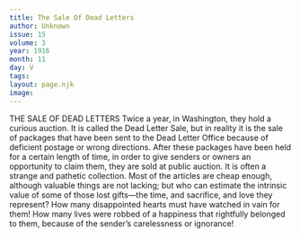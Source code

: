 ```yaml
---
title: The Sale Of Dead Letters
author: Unknown
issue: 15
volume: 3
year: 1916
month: 11
day: V
tags:
layout: page.njk
image:
---
```

THE SALE OF DEAD LETTERS      Twice a year, in Washington, they hold a curious auction. It is called the Dead Letter Sale, but in reality it is the sale of packages that have been sent to the Dead Letter Office because of deficient postage or wrong directions.      After these packages have been held for a certain length of time, in order to give senders or owners an opportunity to claim them, they are sold at public auction.      It is often a strange and pathetic collection. Most of the articles are cheap enough, although valuable things are not lacking; but who can estimate the intrinsic value of some of those lost gifts—the time, and sacrifice, and love they represent? How many disappointed hearts must have watched in vain for them! How many lives were robbed of a happiness that rightfully belonged to them, because of the sender’s carelessness or ignorance!
